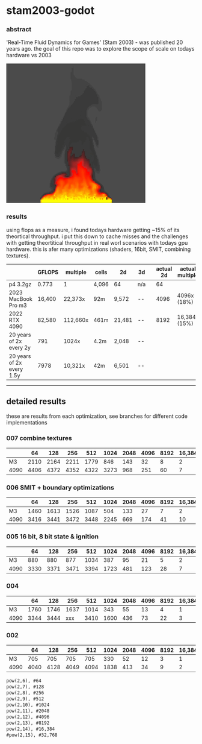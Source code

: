 # stam2003-godot

### abstract
'Real-Time Fluid Dynamics for Games' (Stam 2003) - was published 20 years ago. the goal of this repo was to explore the scope of scale on todays hardware vs 2003

![fire](images/007_squareb.gif)


### results
using flops as a measure, i found todays hardware getting ~15% of its theortical throughput. i put this down to cache misses and the challenges with getting theortitical throughput in real worl scenarios with todays gpu hardware. this is afer many optimizations (shaders, 16bit, SMIT, combining textures). 

| | GFLOPS | multiple | cells | 2d | 3d | | actual 2d | actual multiple |
|-|-|-|-|-|-|-|-|-|
| p4 3.2gz | 0.773 | 1 |  4,096 | 64 | n/a | | 64
| 2023 MacBook Pro m3 | 16,400 | 22,373x | 92m | 9,572 | -- | | 4096 | 4096x (18%)
| 2022 RTX 4090 | 82,580 | 112,660x | 461m | 21,481 | -- | | 8192 | 16,384x (15%)
| 20 years of 2x every 2y | 791 | 1024x | 4.2m | 2,048 | --
| 20 years of 2x every 1.5y | 7978 | 10,321x | 42m | 6,501 | --

-----

## detailed results

these are results from each optimization, see branches for different code implementations


### 007 combine textures
| | 64 | 128 | 256 | 512 | 1024 | 2048 | 4096 | 8192 | 16,384  | 32,768 |
|-|-|-|-|-|-|-|-|-|-|-|
|M3| 2110 | 2164 | 2211 | 1779 | 846 | 143 | 32 | 8 | 2 | xxx |
|4090| 4406 | 4372 | 4352 | 4322 | 3273 | 968 | 251 | 60 | 7 | xxx |


### 006 SMIT + boundary optimizations
| | 64 | 128 | 256 | 512 | 1024 | 2048 | 4096 | 8192 | 16,384  | 32,768 |
|-|-|-|-|-|-|-|-|-|-|-|
|M3| 1460 | 1613 | 1526 | 1087 | 504 | 133 | 27 | 7 | 2 | xxx |
|4090| 3416 | 3441 | 3472 | 3448 | 2245 | 669 | 174 | 41 | 10 | xxx |

### 005 16 bit, 8 bit state & ignition
| | 64 | 128 | 256 | 512 | 1024 | 2048 | 4096 | 8192 | 16,384  | 32,768 |
|-|-|-|-|-|-|-|-|-|-|-|
|M3| 880 | 880 | 877 | 1034 | 387 | 95 | 21 | 5 | 2 | xxx |
|4090| 3330 | 3371 | 3471 | 3394 | 1723 | 481 | 123 | 28 | 7 | xxx |


### 004

| | 64 | 128 | 256 | 512 | 1024 | 2048 | 4096 | 8192 | 16,384  | 32,768 |
|-|-|-|-|-|-|-|-|-|-|-|
|M3| 1760 | 1746 | 1637 | 1014 | 343 | 55 | 13 | 4 | 1 | xxx |
|4090| 3344 | 3444 | xxx | 3410 | 1600 | 436 | 73 | 22 | 3 | xxx |


### 002

| | 64 | 128 | 256 | 512 | 1024 | 2048 | 4096 | 8192 | 16,384  | 32,768 |
|-|-|-|-|-|-|-|-|-|-|-|
|M3| 705 | 705 | 705 | 705 | 330 | 52 | 12 | 3 | 1 | crash |
|4090| 4040 | 4128 | 4049 | 4094 | 1838 | 413 | 34 | 9 | 2 | crash |



	pow(2,6), #64
	pow(2,7), #128
	pow(2,8), #256
	pow(2,9), #512
	pow(2,10), #1024
	pow(2,11), #2048
	pow(2,12), #4096
	pow(2,13), #8192
	pow(2,14), #16,384
	#pow(2,15), #32,768